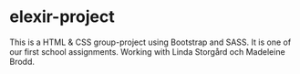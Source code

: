 # elexir-project
This is a HTML &amp; CSS group-project using Bootstrap and SASS.
It is one of our first school assignments. Working with Linda Storgård och Madeleine Brodd.
